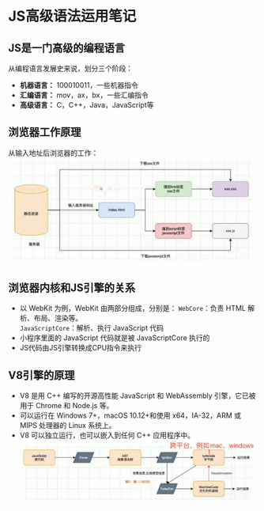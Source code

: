 # JS高级语法运用笔记

## JS是一门高级的编程语言
从编程语言发展史来说，划分三个阶段：<br>
- **机器语言：** 100010011，一些机器指令
- **汇编语言：** mov，ax，bx，一些汇编指令
- **高级语言：** C，C++，Java，JavaScript等

## 浏览器工作原理
从输入地址后浏览器的工作：
![浏览器工作原理](../assets/浏览器工作原理.jpg)

## 浏览器内核和JS引擎的关系
- 以 WebKit 为例，WebKit 由两部分组成，分别是：
`WebCore`：负责 HTML 解析、布局、渲染等。<br>
`JavaScriptCore`：解析、执行 JavaScript 代码<br>
- 小程序里面的 JavaScript 代码就是被 JavaScriptCore 执行的
- JS代码由JS引擎转换成CPU指令来执行

## V8引擎的原理
- V8 是用 C++ 编写的开源高性能 JavaScript 和 WebAssembly 引擎，它已被用于 Chrome 和 Node.js 等。
- 可以运行在 Windows 7+，macOS 10.12+和使用 x64，IA-32，ARM 或 MIPS 处理器的 Linux 系统上。
- V8 可以独立运行，也可以嵌入到任何 C++ 应用程序中。
![V8引擎](../assets/V8引擎.jpg)
